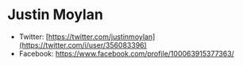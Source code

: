 # Justin Moylan

* Twitter: [https://twitter.com/justinmoylan](https://twitter.com/i/user/356083396)
* Facebook: https://www.facebook.com/profile/100063915377363/
